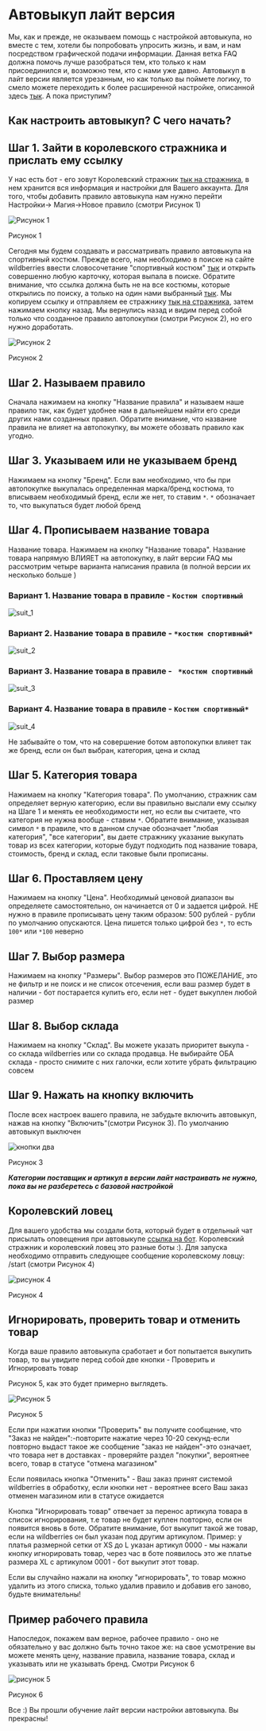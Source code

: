 # Автовыкуп лайт версия
Мы, как и прежде, не оказываем помощь с настройкой автовыкупа, но вместе с тем, хотели бы попробовать упросить жизнь, и вам, и нам посредством графической подачи информации. Данная ветка FAQ должна помочь лучше разобраться тем, кто только к нам присоединился и, возможно тем, кто с нами уже давно. Автовыкуп в лайт версии является урезанным, но как только вы поймете логику, то смело можете переходить к более расширенной настройке, описанной здесь [тык](/autobot_faq/). А пока приступим?

## Как настроить автовыкуп? С чего начать?
## Шаг 1. Зайти в королевского стражника и прислать ему ссылку
У нас есть бот - его зовут Королевский стражник [тык на стражника](https://t.me/king_gatekeeper_bot), в нем хранится вся информация и настройки для Вашего аккаунта. Для того, чтобы добавить правило автовыкупа нам нужно перейти Настройки-> Магия->Новое правило (смотри Рисунок 1)

![Рисунок 1](img/visual/pushremoveoneone.png)

Рисунок 1

Сегодня мы будем создавать и рассматривать правило автовыкупа на спортивный костюм.
Прежде всего, нам необходимо в поиске на сайте wildberries ввести словосочетание "спортивный костюм" [тык](https://www.wildberries.ru/catalog/0/search.aspx?sort=popular&search=%D1%81%D0%BF%D0%BE%D1%80%D1%82%D0%B8%D0%B2%D1%8B%D0%BD%D0%B9+%D0%BA%D0%BE%D1%81%D1%82%D1%8E%D0%BC) и открыть совершенно любую карточку, которая выпала в поиске. Обратите внимание, что ссылка должна быть не на все костюмы, которые открылись по поиску, а только на один нами выбранный [тык](https://www.wildberries.ru/catalog/23408032/detail.aspx?targetUrl=GP). Мы копируем ссылку и отправляем ее стражнику [тык на стражника](https://t.me/king_gatekeeper_bot), затем нажимаем кнопку назад.
Мы вернулись назад и видим перед собой только что созданное правило автопокупки (смотри Рисунок 2), но его нужно доработать.

![Рисунок 2](img/visual/rules.jpg)

Рисунок 2

## Шаг 2. Называем правило
Сначала нажимаем на кнопку "Название правила" и называем наше правило так, как будет удобнее нам в дальнейшем найти его среди других нами созданных правил. Обратите внимание, что название правила не влияет на автопокупку, вы можете обозвать правило как угодно.

## Шаг 3. Указываем или не указываем бренд
Нажимаем на кнопку "Бренд". Если вам необходимо, что бы при автопокупке выкупалась определенная марка/бренд костюма, то вписываем необходимый бренд, если же нет, то ставим ```*```. ```*``` обозначает то, что выкупаться будет любой бренд

## Шаг 4. Прописываем название товара
Название товара. Нажимаем на кнопку "Название товара". Название товара напрямую ВЛИЯЕТ на автопокупку, в лайт версии FAQ мы рассмотрим четыре варианта написания правила (в полной версии их несколько больше )


### Вариант 1. Название товара в правиле - ```Костюм спортивный```
![suit_1](img/visual/suit_1.jpg)  

### Вариант 2. Название товара в правиле  - ``` *костюм спортивный* ```
![suit_2](img/visual/suit_2.jpg)  

### Вариант 3. Название товара в правиле - ``` *костюм спортивный```
![suit_3](img/visual/suit_3.jpg)  

### Вариант 4. Название товара в правиле - ```Костюм спортивный* ```
![suit_4](img/visual/suit_4.jpg)  

Не забывайте о том, что на совершение ботом автопокупки влияет так же бренд, если он был выбран, категория, цена и склад

## Шаг 5. Категория товара
Нажимаем на кнопку "Категория товара". По умолчанию, стражник сам определяет верную категорию, если вы правильно выслали ему ссылку на Шаге 1 и менять ее необходимости нет, но если вы считаете, что категория не нужна вообще - ставим ```*```. Обратите внимание, указывая символ ```*``` в правиле, что в данном случае обозначает "любая категория", "все категории", вы даете стражнику указание выкупать товар из всех категории, которые будут подходить под название товара, стоимость, бренд и склад, если таковые были прописаны.

## Шаг 6. Проставляем цену
Нажимаем на кнопку "Цена". Необходимый ценовой диапазон вы определяете самостоятельно, он начинается от 0 и задается цифрой. НЕ нужно в правиле прописывать цену таким образом: 500 рублей - рубли по умолчанию опускаются. Цена пишется только цифрой без ```*```, то есть ```100*``` или ```*100``` неверно

## Шаг 7. Выбор размера
Нажимаем на кнопку "Размеры". Выбор размеров это ПОЖЕЛАНИЕ, это не фильтр и не поиск и не список отсечения, если ваш размер будет в наличии - бот постарается купить его, если нет - будет выкуплен любой размер

## Шаг 8. Выбор склада
Нажимаем на кнопку "Склад". Вы можете указать приоритет выкупа - со склада wildberries или со склада продавца. Не выбирайте ОБА склада - просто снимите с них галочки, если хотите убрать фильтрацию совсем

## Шаг 9. Нажать на кнопку включить
После всех настроек вашего правила, не забудьте включить автовыкуп, нажав на кнопку "Включить"(смотри Рисунок 3). По умолчанию автовыкуп выключен

![кнопки два](img/visual/pushremove.png)

Рисунок 3

***Категории поставщик и артикул в версии лайт настраивать не нужно, пока вы не разберетесь с базовой настройкой***

## Королевский ловец
Для вашего удобства мы создали бота, который будет в отдельный чат присылать оповещения при автовыкупе [ссылка на бот](https://t.me/king_fisher_bot). Королевский стражник и королевский ловец это разные боты :). Для запуска необходимо отправить следующее сообщение королевскому ловцу: /start (смотри Рисунок 4)

![рисунок 4](img/visual/pic%203.jpg)


Рисунок 4

## Игнорировать, проверить товар и отменить товар
Когда ваше правило автовыкупа сработает и бот попытается выкупить товар, то вы увидите перед собой две кнопки - Проверить и Игнорировать товар

Рисунок 5, как это будет примерно выглядеть.

![Рисунок 5](img/visual/ignor.jpeg)


Рисунок 5

Если при нажатии кнопки "Проверить" вы получите сообщение, что "Заказ не найден":-повторите нажатие через 10-20 секунд-если повторно выдаст такое же сообщение "заказ не найден"-это означает, что товара нет в доставках - проверяйте раздел "покупки", вероятнее всего, товар в статусе "отмена магазином"


Если появилась кнопка "Отменить" - Ваш заказ принят системой wildberries в обработку, если кнопки нет - вероятнее всего Ваш заказ отменен магазином или в статусе ожидается

Кнопка "Игнорировать товар" отвечает за перенос артикула товара в список игнорирования, т.е товар не будет куплен повторно, если он появится вновь в боте.
Обратите внимание, бот выкупит такой же товар, если на wildberries он был указан под другим артикулом.
Пример: у платья размерной сетки от XS до L указан артикул 0000 - мы нажали кнопку игнорировать товар, через час в боте появилось это же платье размера XL c артикулом 0001 - бот выкупит этот товар.


Если вы случайно нажали на кнопку "игнорировать", то товар можно удалить из этого списка, только удалив правило и добавив его заново, будьте внимательны!

## Пример рабочего правила
Напоследок, покажем вам верное, рабочее правило - оно не обязательно у вас должно быть точно такое же: на свое усмотрение вы можете менять цену, название правила, название товара, склад и указывать или не указывать бренд. Смотри Рисунок 6

![рисунок 5](img/visual/full_working_rule.jpg)

Рисунок 6



Все :)
Вы прошли обучение лайт версии настройки автовыкупа. Вы прекрасны!

